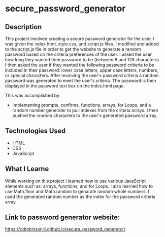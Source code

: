 # secure_password_generator

## Description
This project involved creating a secure password generator for the user. I was given the index.html, style.css, and script.js files. I modified and added to the script.js file in order to get the website to generate a random password based on the criteria preferences of the user. I asked the user how long they wanted their password to be (between 8 and 128 characters). I then asked the user if they wanted the following password critieria to be included in their password: lower case letters, upper case letters, numbers, or special characters. After receiving the user's password criteria a random password was generated to meet the user's criteria. The password is then displayed in the password text box on the index.html page.

This was accomplished by: 
    <ul>
        <li>Implementing prompts, confirms, functions, arrays, for Loops, and a random number generater to pull indexes from the criteria arrays. I then pushed the random characters to the user's generated password array.</li>
    </ul>

## Technologies Used
<ul>
    <li>HTML</li>
    <li>CSS</li>
    <li>JavaScript</li>
</ul>

## What I Learne

While working on this project I learned how to use various JavaScript elements such as: arrays, functions, and for Loops. I also learned how to use Math.floor and Math.random to genarate random whole numbers. I used the generated random number as the index for the password criteria array. 

## Link to password generator website:
https://cdrobinsoniii.github.io/secure_password_generator/